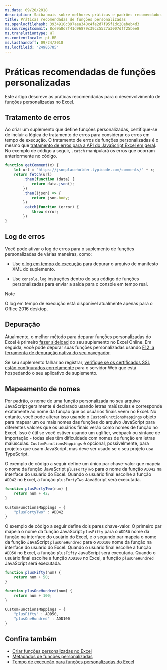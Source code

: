 ```yaml
---
ms.date: 09/20/2018
description: Saiba mais sobre melhores práticas e padrões recomendados para funções personalizadas do Excel.
title: Práticas recomendadas de funções personalizadas
ms.openlocfilehash: 3934910c397aea348c4fe2d7f95f1dc20ebeb4d3
ms.sourcegitcommit: 8ce9a8d7f41d96879c39cc5527a3007dff25bee8
ms.translationtype: HT
ms.contentlocale: pt-BR
ms.lasthandoff: 09/24/2018
ms.locfileid: "24985785"
---
```

# <a name="custom-functions-best-practices"></a>Práticas recomendadas de funções personalizadas

Este artigo descreve as práticas recomendadas para o desenvolvimento de funções personalizadas no Excel.

## <a name="error-handling"></a>Tratamento de erros

Ao criar um suplemento que define funções personalizadas, certifique-se de incluir a lógica de tratamento de erros para considerar os erros em tempo de execução. O tratamento de erros de funções personalizadas é o mesmo que [tratamento de erros para a API do JavaScript Excel em geral](excel-add-ins-error-handling.md). No exemplo de código a seguir, `.catch` manipulará os erros que ocorram anteriormente no código.

```js
function getComment(x) {
    let url = "https://jsonplaceholder.typicode.com/comments/" + x; 
    return fetch(url)
        .then(function (data) {
            return data.json();
        })
        .then((json) => {
            return json.body;
        })
        .catch(function (error) {
            throw error;
        })
}
```

## <a name="error-logging"></a>Log de erros

Você pode ativar o log de erros para o suplemento de funções personalizadas de várias maneiras, como: 

- Use [o log em tempo de execução](../testing/troubleshoot-manifest.md#use-runtime-logging-to-debug-your-add-in-manifest) para depurar o arquivo de manifesto XML do suplemento. 

- Use `console.log` instruções dentro do seu código de funções personalizadas para enviar a saída para o console em tempo real.

> [!NOTE]
> O log em tempo de execução está disponível atualmente apenas para o Office 2016 desktop.

## <a name="debugging"></a>Depuração

Atualmente, o melhor método para depurar funções personalizadas do Excel é primeiro [fazer sideload](../testing/sideload-office-add-ins-for-testing.md) do seu suplemento no Excel Online. Em seguida, você pode depurar suas funções personalizadas usando [F12, a ferramenta de depuração nativa do seu navegador](../testing/debug-add-ins-in-office-online.md).

Se seu suplemento falhar ao registrar, [verifique se os certificados SSL estão configurados corretamente](https://github.com/OfficeDev/generator-office/blob/master/src/docs/ssl.md) para o servidor Web que está hospedando o seu aplicativo de suplemento.

## <a name="mapping-names"></a>Mapeamento de nomes

Por padrão, o nome de uma função personalizada no seu arquivo JavaScript geralmente é declarado usando letras maiúsculas e corresponde exatamente ao nome da função que os usuários finais veem no Excel. No entanto, você pode alterar isso usando o `CustomFunctionsMappings` objeto para mapear um ou mais nomes das funções do arquivo JavaScript para diferentes valores que os usuários finais verão como nomes de função no Excel. Isso é útil se você estiver usando um uglifier, webpack ou sintaxe de importação - todas eles têm dificuldade com nomes de função em letras maiúsculas. `CustomFunctionsMappings` é opcional, possivelmente, para projetos que usam JavaScript, mas deve ser usado se o seu projeto usa TypeScript.  
  
O exemplo de código a seguir define um único par chave-valor que mapeia o nome da função JavaScript `plusFortyTwo` para o nome da função `ADD42` na interface do usuário do Excel. Quando o usuário final escolhe a função `ADD42` no Excel, a função `plusFortyTwo` JavaScript será executada.

```js
function plusFortyTwo(num) {
    return num + 42;  
}  
  
CustomFunctionsMappings = {
    "plusFortyTwo" : ADD42
}
```

O exemplo de código a seguir define dois pares chave-valor. O primeiro par mapeia o nome da função JavaScript `plusFifty` para o `ADD50` nome da função na interface do usuário do Excel, e o segundo par mapeia o nome da função JavaScript `plusOneHundred` para o `ADD100` nome da função na interface do usuário do Excel. Quando o usuário final escolhe a função `ADD50` no Excel, a função `plusFifty` JavaScript será executada. Quando o usuário final escolhe a função `ADD100` no Excel, a função `plusOneHundred` JavaScript será executada.

```js
function plusFifty(num) {
    return num + 50;  
} 

function plusOneHundred(num) {
    return num + 100;  
}  
  
CustomFunctionsMappings = {
    "plusFifty" : ADD50,  
    "plusOneHundred" : ADD100
}
 ```

 ## <a name="see-also"></a>Confira também

* [Criar funções personalizadas no Excel](custom-functions-overview.md)
* [Metadados de funções personalizadas](custom-functions-json.md)
* [Tempo de execução para funções personalizadas do Excel](custom-functions-runtime.md)
